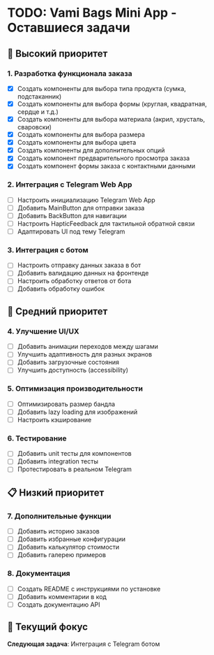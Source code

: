 # TODO: Vami Bags Mini App - Оставшиеся задачи

## 🚀 Высокий приоритет

### 1. Разработка функционала заказа
- [x] Создать компоненты для выбора типа продукта (сумка, подстаканник)
- [x] Создать компоненты для выбора формы (круглая, квадратная, сердце и т.д.)
- [x] Создать компоненты для выбора материала (акрил, хрусталь, сваровски)
- [x] Создать компоненты для выбора размера
- [x] Создать компоненты для выбора цвета
- [x] Создать компоненты для дополнительных опций
- [x] Создать компонент предварительного просмотра заказа
- [x] Создать компонент формы заказа с контактными данными

### 2. Интеграция с Telegram Web App
- [ ] Настроить инициализацию Telegram Web App
- [ ] Добавить MainButton для отправки заказа
- [ ] Добавить BackButton для навигации
- [ ] Настроить HapticFeedback для тактильной обратной связи
- [ ] Адаптировать UI под тему Telegram

### 3. Интеграция с ботом
- [ ] Настроить отправку данных заказа в бот
- [ ] Добавить валидацию данных на фронтенде
- [ ] Настроить обработку ответов от бота
- [ ] Добавить обработку ошибок

## 🔧 Средний приоритет

### 4. Улучшение UI/UX
- [ ] Добавить анимации переходов между шагами
- [ ] Улучшить адаптивность для разных экранов
- [ ] Добавить загрузочные состояния
- [ ] Улучшить доступность (accessibility)

### 5. Оптимизация производительности
- [ ] Оптимизировать размер бандла
- [ ] Добавить lazy loading для изображений
- [ ] Настроить кэширование

### 6. Тестирование
- [ ] Добавить unit тесты для компонентов
- [ ] Добавить integration тесты
- [ ] Протестировать в реальном Telegram

## 📋 Низкий приоритет

### 7. Дополнительные функции
- [ ] Добавить историю заказов
- [ ] Добавить избранные конфигурации
- [ ] Добавить калькулятор стоимости
- [ ] Добавить галерею примеров

### 8. Документация
- [ ] Создать README с инструкциями по установке
- [ ] Добавить комментарии в код
- [ ] Создать документацию API

## 🎯 Текущий фокус

**Следующая задача**: Интеграция с Telegram ботом 